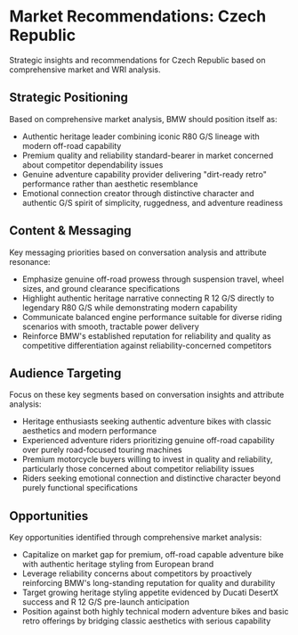 # Market Recommendations: Czech Republic

Strategic insights and recommendations for Czech Republic based on comprehensive market and WRI analysis.

## Strategic Positioning
Based on comprehensive market analysis, BMW should position itself as:
- Authentic heritage leader combining iconic R80 G/S lineage with modern off-road capability
- Premium quality and reliability standard-bearer in market concerned about competitor dependability issues
- Genuine adventure capability provider delivering "dirt-ready retro" performance rather than aesthetic resemblance
- Emotional connection creator through distinctive character and authentic G/S spirit of simplicity, ruggedness, and adventure readiness

## Content & Messaging
Key messaging priorities based on conversation analysis and attribute resonance:
- Emphasize genuine off-road prowess through suspension travel, wheel sizes, and ground clearance specifications
- Highlight authentic heritage narrative connecting R 12 G/S directly to legendary R80 G/S while demonstrating modern capability
- Communicate balanced engine performance suitable for diverse riding scenarios with smooth, tractable power delivery
- Reinforce BMW's established reputation for reliability and quality as competitive differentiation against reliability-concerned competitors

## Audience Targeting
Focus on these key segments based on conversation insights and attribute analysis:
- Heritage enthusiasts seeking authentic adventure bikes with classic aesthetics and modern performance
- Experienced adventure riders prioritizing genuine off-road capability over purely road-focused touring machines
- Premium motorcycle buyers willing to invest in quality and reliability, particularly those concerned about competitor reliability issues
- Riders seeking emotional connection and distinctive character beyond purely functional specifications

## Opportunities
Key opportunities identified through comprehensive market analysis:
- Capitalize on market gap for premium, off-road capable adventure bike with authentic heritage styling from European brand
- Leverage reliability concerns about competitors by proactively reinforcing BMW's long-standing reputation for quality and durability
- Target growing heritage styling appetite evidenced by Ducati DesertX success and R 12 G/S pre-launch anticipation
- Position against both highly technical modern adventure bikes and basic retro offerings by bridging classic aesthetics with serious capability